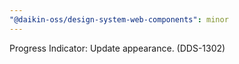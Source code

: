```yaml
---
"@daikin-oss/design-system-web-components": minor
---
```


Progress Indicator: Update appearance. (DDS-1302)
